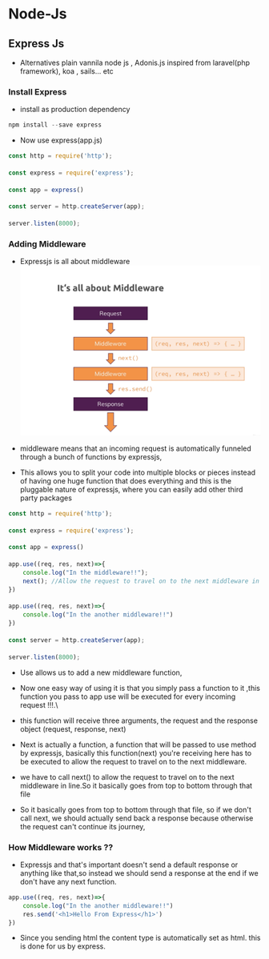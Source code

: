 # Node-Js

## Express Js
* Alternatives plain vannila node js , Adonis.js inspired from laravel(php framework), koa , sails... etc

### Install Express
* install as production dependency
```js
npm install --save express
```
* Now use express(app.js)
```js
const http = require('http');

const express = require('express');

const app = express()

const server = http.createServer(app);

server.listen(8000);

```
### Adding Middleware

* Expressjs is all about middleware
![](readmeimg/middleware.png)

* middleware means that an incoming request is automatically funneled through a bunch of functions by expressjs,
* This allows you to split your code into multiple blocks or pieces instead of having one huge function that does everything and this is the pluggable nature of expressjs, where you can easily add other third party packages

```js
const http = require('http');

const express = require('express');

const app = express()

app.use((req, res, next)=>{
    console.log("In the middleware!!");
    next(); //Allow the request to travel on to the next middleware in line
})

app.use((req, res, next)=>{
    console.log("In the another middleware!!")
})

const server = http.createServer(app);

server.listen(8000);

```
* Use allows us to add a new middleware function,

* Now one easy way of using it is that you simply pass a function to it ,this function you pass to app use will be executed for every incoming request !!!.\

* this function will receive three arguments, the request and the response object (request, response, next)

* Next is actually a function, a function that will be passed to use method by expressjs, basically this function(next) you're receiving here has to be executed to allow the request to travel on to the next middleware.

* we have to call next() to allow the request to travel on to the next middleware in line.So it basically goes from top to bottom through that file

* So it basically goes from top to bottom through that file, so if we don't call next, we should actually send back a response because otherwise the request can't continue its journey,

### How Middleware works ??

* Expressjs and that's important doesn't send a default response or anything like that,so instead we should send a response at the end if we don't have any next function.

```js
app.use((req, res, next)=>{
    console.log("In the another middleware!!")
    res.send('<h1>Hello From Express</h1>')
})
```
* Since you sending html the content type is automatically set as html. this is done for us by express.

